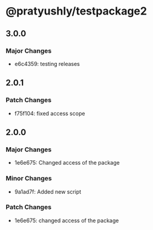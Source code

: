 # @pratyushly/testpackage2

## 3.0.0

### Major Changes

- e6c4359: testing releases

## 2.0.1

### Patch Changes

- f75f104: fixed access scope

## 2.0.0

### Major Changes

- 1e6e675: Changed access of the package

### Minor Changes

- 9a1ad7f: Added new script

### Patch Changes

- 1e6e675: changed access of the package
